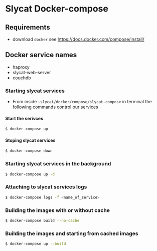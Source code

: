 # Slycat Docker-compose
## Requirements
  - download `docker` see https://docs.docker.com/compose/install/
## Docker service names

- haproxy
- slycat-web-server
- couchdb

### Starting slycat services

- From inside `~slycat/docker/compose/slycat-compose` in terminal the following commands control our services

#### Start the serivces

```bash
$ docker-compose up
```

#### Stoping slycat services
```bash
$ docker-compose down
```


### Starting slycat services in the background
```bash
$ docker-compose up -d
```


### Attaching to slycat services logs
```bash
$ docker-compose logs -f <name_of_service>
```

### Building the images with or without cache
```bash
$ docker-compose build --no-cache
```

### Building the images and starting from cached images
```bash
$ docker-compose up --build
```
